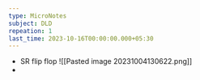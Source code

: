 ```yaml
---
type: MicroNotes
subject: DLD
repeation: 1
last_time: 2023-10-16T00:00:00.000+05:30
---
```

- SR flip flop ![[Pasted image 20231004130622.png]]
- 